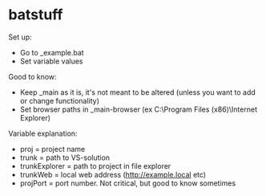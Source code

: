 # batstuff

Set up:
- Go to _example.bat
- Set variable values

Good to know:
- Keep _main as it is, it's not meant to be altered (unless you want to add or change functionality)
- Set browser paths in _main-browser (ex C:\Program Files (x86)\Internet Explorer)

Variable explanation:
* proj = project name
* trunk = path to VS-solution 
* trunkExplorer = path to project in file explorer
* trunkWeb = local web address (http://example.local etc)
* projPort = port number. Not critical, but good to know sometimes
